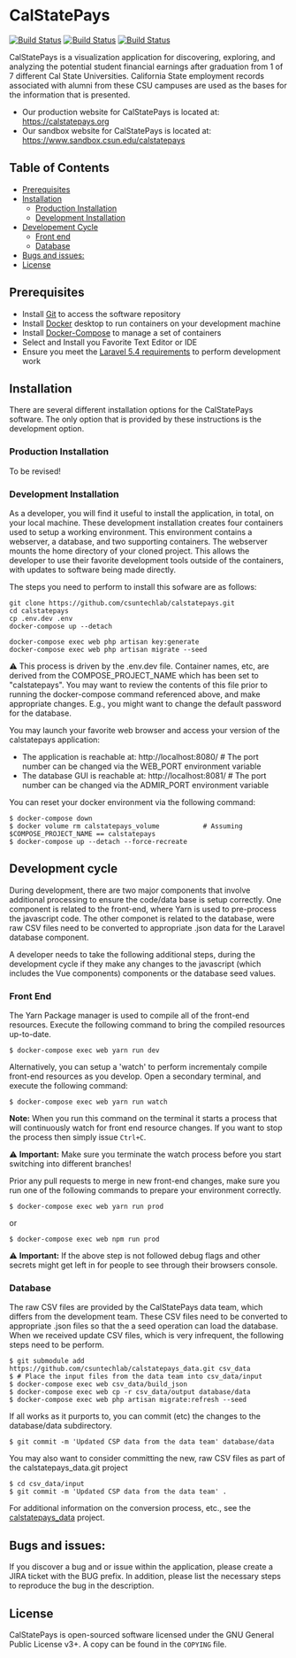 # CalStatePays

[![Build Status](https://travis-ci.com/csun-metalab/calstatepays.svg?token=e9qZAYzzq9K9MQ8bgdpF&branch=dev)](https://travis-ci.com/csun-metalab/calstatepays) [![Build Status](https://travis-ci.com/csun-metalab/calstatepays.svg?token=e9qZAYzzq9K9MQ8bgdpF&branch=demo)](https://travis-ci.com/csun-metalab/calstatepays) [![Build Status](https://travis-ci.com/csun-metalab/calstatepays.svg?token=e9qZAYzzq9K9MQ8bgdpF&branch=master)](https://travis-ci.com/csun-metalab/calstatepays)

CalStatePays is a visualization application for discovering, exploring, and analyzing the potential student financial earnings after graduation from 1 of 7 different Cal State Universities. California State employment records associated with alumni from these CSU campuses are used as the bases for the information that is presented.

* Our production website for CalStatePays is located at: https://calstatepays.org
* Our sandbox website for CalStatePays is located at: https://www.sandbox.csun.edu/calstatepays


## Table of Contents
<!-- TOC -->
  - [Prerequisites](#prerequisites)
  - [Installation](#installation)
     - [Production Installation](#production-installation)
     - [Development Installation](#development-installation)
  - [Developement Cycle](#development-cycle)
     - [Front end](#front-end)
     - [Database](#database)
  - [Bugs and issues:](#bugs-and-issues)
  - [License](#license)

<!-- /TOC -->

## Prerequisites

- Install [Git](https://git-scm.com/downloads) to access the software repository
- Install [Docker](https://docs.docker.com/install/) desktop to run containers on your development machine
- Install [Docker-Compose](https://docs.docker.com/compose/install/) to manage a set of containers
- Select and Install you Favorite Text Editor or IDE
- Ensure you meet the [Laravel 5.4 requirements](https://laravel.com/docs/5.4) to perform development work

## Installation

There are several different installation options for the CalStatePays software.  The only option that is provided by these instructions is the development option.

### Production Installation
To be revised!


### Development Installation
As a developer, you will find it useful to install the application, in total, on your local machine.  These development installation creates four containers used to setup a working environment. This environment contains a webserver, a database, and two supporting containers.  The webserver mounts the home directory of your cloned project. This allows the developer to use their favorite development tools outside of the containers, with updates to software being made directly.

The steps you need to perform to install this sofware are as follows:
  ```
  git clone https://github.com/csuntechlab/calstatepays.git
  cd calstatepays
  cp .env.dev .env
  docker-compose up --detach
  ```

  ```
  docker-compose exec web php artisan key:generate
  docker-compose exec web php artisan migrate --seed
  ```

⚠️ This process is driven by the .env.dev file.  Container names, etc, are derived from the COMPOSE_PROJECT_NAME which has been set to "calstatepays". You may want to review the contents of this file prior to running the docker-compose command referenced above, and make appropriate changes.  E.g., you might want to change the default password for the database.

You may launch your favorite web browser and access your version of the calstatepays application:
  * The application is reachable at: http://localhost:8080/    # The port number can be changed via the WEB_PORT environment variable
  * The database GUI is reachable at: http://localhost:8081/   # The port number can be changed via the ADMIR_PORT environment variable

You can reset your docker environment via the following command:
```
$ docker-compose down
$ docker volume rm calstatepays_volume           # Assuming $COMPOSE_PROJECT_NAME == calstatepays
$ docker-compose up --detach --force-recreate
```

## Development cycle

During development, there are two major components that involve
additional processing to ensure the code/data base is setup correctly.
One component is related to the front-end, where Yarn is used to
pre-process the javascript code.  The other componet is related to the
database, were raw CSV files need to be converted to appropriate .json
data for the Laravel database component.

A developer needs to take the following additional steps, during the
development cycle if they make any changes to the javascript (which
includes the Vue components) components or the database seed values.

### Front End

The Yarn Package manager is used to compile all of the front-end resources. Execute the following command to bring the compiled resources
up-to-date.

```
$ docker-compose exec web yarn run dev
```

Alternatively, you can setup a 'watch' to perform incrementaly compile front-end resources as you develop. Open a secondary terminal, and execute the following command:

```
$ docker-compose exec web yarn run watch
```

**Note:** When you run this command on the terminal it starts a process that will continuously watch for front end resource changes. If you want to stop the process then simply issue `Ctrl+C`.

⚠️ **Important:** Make sure you terminate the watch process before you start switching into different branches!

Prior any pull requests to merge in new front-end changes, make sure you run one of the following commands to prepare your environment correctly.

```
$ docker-compose exec web yarn run prod
```
or
```
$ docker-compose exec web npm run prod
```
⚠️ **Important:** If the above step is not followed debug flags and other secrets might get left in for people to see through their browsers console.


### Database

The raw CSV files are provided by the CalStatePays data team, which differs from the development team.
These CSV files need to be converted to appropriate .json files so that the a seed operation can load the database. 
When we received update CSV files, which is very infrequent, the following steps need to be perform.

```
$ git submodule add https://github.com/csuntechlab/calstatepays_data.git csv_data
$ # Place the input files from the data team into csv_data/input
$ docker-compose exec web csv_data/build_json
$ docker-compose exec web cp -r csv_data/output database/data
$ docker-compose exec web php artisan migrate:refresh --seed
```

If all works as it purports to, you can commit (etc) the changes to the database/data subdirectory.

```
$ git commit -m 'Updated CSP data from the data team' database/data
```

You may also want to consider committing the new, raw CSV files as part of the calstatepays_data.git project

```
$ cd csv_data/input
$ git commit -m 'Updated CSP data from the data team' .
```


For additional information on the conversion process, etc., see the [calstatepays_data](https://github.com/csuntechlab/calstatepays_data) project.


## Bugs and issues:

If you discover a bug and or issue within the application, please create a JIRA ticket with the BUG prefix. In addition, please list the necessary steps to reproduce the bug in the description.

## License
CalStatePays is open-sourced software licensed under the GNU General Public License v3+. A copy can be found in the `COPYING` file.

